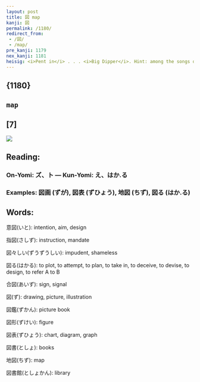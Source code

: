 ```yaml
---
layout: post
title: 図 map
kanji: 図
permalink: /1180/
redirect_from:
 - /図/
 - /map/
pre_kanji: 1179
nex_kanji: 1181
heisig: <i>Pent in</i> . . . <i>Big Dipper</i>. Hint: among the songs dating from the days of slavery that have become part of American folklore is one called "Follow the Drinking Gourd." It referred to the nighttime travel of runaway slaves (those <i>pent in</i>) who had no <b>maps</b> other than the stars to guide them, among them the bright and predominant <i>Big Dipper</i>, the "Drinking Gourd."
---
```


## {1180}

## `map`

## [7]

<div class="stroke"><img src="E59BB3.png" /></div>

## Reading:

### On-Yomi: ズ、ト &mdash; Kun-Yomi: え、はか.る

### Examples: 図画 (ずが), 図表 (ずひょう), 地図 (ちず), 図る (はか.る)

## Words:

意図(いと): intention, aim, design

指図(さしず): instruction, mandate

図々しい(ずうずうしい): impudent, shameless

図る(はかる): to plot, to attempt, to plan, to take in, to deceive, to devise, to design, to refer A to B

合図(あいず): sign, signal

図(ず): drawing, picture, illustration

図鑑(ずかん): picture book

図形(ずけい): figure

図表(ずひょう): chart, diagram, graph

図書(としょ): books

地図(ちず): map

図書館(としょかん): library
